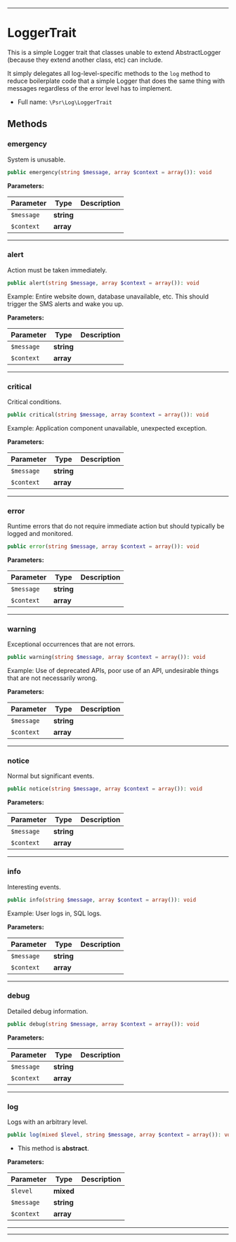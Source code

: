***

# LoggerTrait

This is a simple Logger trait that classes unable to extend AbstractLogger
(because they extend another class, etc) can include.

It simply delegates all log-level-specific methods to the `log` method to reduce boilerplate code that a simple Logger
that does the same thing with messages regardless of the error level has to implement.

* Full name: `\Psr\Log\LoggerTrait`

## Methods

### emergency

System is unusable.

```php
public emergency(string $message, array $context = array()): void
```

**Parameters:**

| Parameter | Type | Description |
|-----------|------|-------------|
| `$message` | **string** |  |
| `$context` | **array** |  |

***

### alert

Action must be taken immediately.

```php
public alert(string $message, array $context = array()): void
```

Example: Entire website down, database unavailable, etc. This should trigger the SMS alerts and wake you up.

**Parameters:**

| Parameter | Type | Description |
|-----------|------|-------------|
| `$message` | **string** |  |
| `$context` | **array** |  |

***

### critical

Critical conditions.

```php
public critical(string $message, array $context = array()): void
```

Example: Application component unavailable, unexpected exception.

**Parameters:**

| Parameter | Type | Description |
|-----------|------|-------------|
| `$message` | **string** |  |
| `$context` | **array** |  |

***

### error

Runtime errors that do not require immediate action but should typically be logged and monitored.

```php
public error(string $message, array $context = array()): void
```

**Parameters:**

| Parameter | Type | Description |
|-----------|------|-------------|
| `$message` | **string** |  |
| `$context` | **array** |  |

***

### warning

Exceptional occurrences that are not errors.

```php
public warning(string $message, array $context = array()): void
```

Example: Use of deprecated APIs, poor use of an API, undesirable things that are not necessarily wrong.

**Parameters:**

| Parameter | Type | Description |
|-----------|------|-------------|
| `$message` | **string** |  |
| `$context` | **array** |  |

***

### notice

Normal but significant events.

```php
public notice(string $message, array $context = array()): void
```

**Parameters:**

| Parameter | Type | Description |
|-----------|------|-------------|
| `$message` | **string** |  |
| `$context` | **array** |  |

***

### info

Interesting events.

```php
public info(string $message, array $context = array()): void
```

Example: User logs in, SQL logs.

**Parameters:**

| Parameter | Type | Description |
|-----------|------|-------------|
| `$message` | **string** |  |
| `$context` | **array** |  |

***

### debug

Detailed debug information.

```php
public debug(string $message, array $context = array()): void
```

**Parameters:**

| Parameter | Type | Description |
|-----------|------|-------------|
| `$message` | **string** |  |
| `$context` | **array** |  |

***

### log

Logs with an arbitrary level.

```php
public log(mixed $level, string $message, array $context = array()): void
```

* This method is **abstract**.

**Parameters:**

| Parameter | Type | Description |
|-----------|------|-------------|
| `$level` | **mixed** |  |
| `$message` | **string** |  |
| `$context` | **array** |  |

***

***


